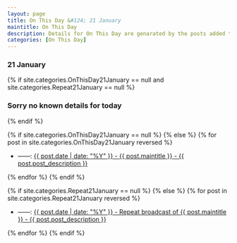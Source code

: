 ```yaml
---
layout: page
title: On This Day &#124; 21 January
maintitle: On This Day
description: Details for On This Day are genarated by the posts added to the website so the content is subject to changes/updates over time.
categories: [On This Day]
---
```


<h3>21 January</h3>

{% if site.categories.OnThisDay21January == null and site.categories.Repeat21January == null %}
  <h3>Sorry no known details for today</h3>
{% endif %}

{% if site.categories.OnThisDay21January == null %}
{% else %}
{% for post in site.categories.OnThisDay21January reversed %}
<ul>
<li> ——: <a href="{{ post.url }}">{{ post.date | date: "%Y" }} - {{ post.maintitle }} - {{ post.post_description }}</a></li>
</ul>
{% endfor %}
{% endif %}

{% if site.categories.Repeat21January == null %}
{% else %}
{% for post in site.categories.Repeat21January reversed %}
<ul>
<li> ——: <a href="{{ post.url }}">{{ post.date | date: "%Y" }} - Repeat broadcast of {{ post.maintitle }} - {{ post.post_description }}</a></li>
</ul>
{% endfor %}
{% endif %}
